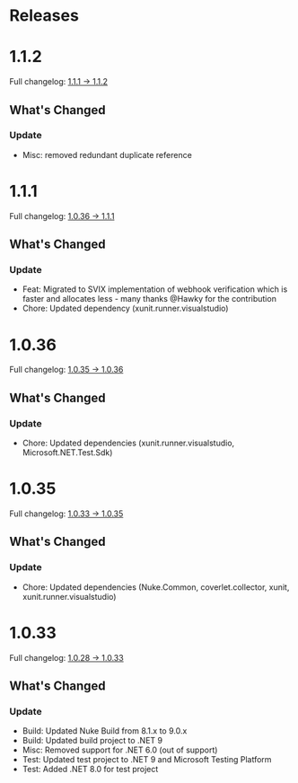 # Releases

# 1.1.2

Full changelog: [1.1.1 -> 1.1.2](https://github.com/codefactors/StandardWebhooks/compare/1.1.1...1.1.2)

## What's Changed

### Update
- Misc: removed redundant duplicate reference

# 1.1.1

Full changelog: [1.0.36 -> 1.1.1](https://github.com/codefactors/StandardWebhooks/compare/1.0.36...1.1.1)

## What's Changed

### Update
- Feat: Migrated to SVIX implementation of webhook verification which is faster and allocates
  less - many thanks @Hawky for the contribution
- Chore: Updated dependency (xunit.runner.visualstudio)

# 1.0.36

Full changelog: [1.0.35 -> 1.0.36](https://github.com/codefactors/StandardWebhooks/compare/1.0.35...1.0.36)

## What's Changed

### Update
- Chore: Updated dependencies (xunit.runner.visualstudio, Microsoft.NET.Test.Sdk)

# 1.0.35

Full changelog: [1.0.33 -> 1.0.35](https://github.com/codefactors/StandardWebhooks/compare/1.0.33...1.0.35)

## What's Changed

### Update
- Chore: Updated dependencies (Nuke.Common, coverlet.collector, xunit, xunit.runner.visualstudio)

# 1.0.33

Full changelog: [1.0.28 -> 1.0.33](https://github.com/codefactors/StandardWebhooks/compare/1.0.28...1.0.33)

## What's Changed

### Update
- Build: Updated Nuke Build from 8.1.x to 9.0.x
- Build: Updated build project to .NET 9
- Misc: Removed support for .NET 6.0 (out of support)
- Test: Updated test project to .NET 9 and Microsoft Testing Platform
- Test: Added .NET 8.0 for test project